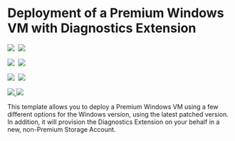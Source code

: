 # Deployment of a Premium Windows VM with Diagnostics Extension

<IMG SRC="https://azbotstorage.blob.core.windows.net/badges/201-vm-diagnostics-extension-windows/PublicLastTestDate.svg" />&nbsp;
<IMG SRC="https://azbotstorage.blob.core.windows.net/badges/201-vm-diagnostics-extension-windows/PublicDeployment.svg" />&nbsp;

<IMG SRC="https://azbotstorage.blob.core.windows.net/badges/201-vm-diagnostics-extension-windows/FairfaxLastTestDate.svg" />&nbsp;
<IMG SRC="https://azbotstorage.blob.core.windows.net/badges/201-vm-diagnostics-extension-windows/FairfaxDeployment.svg" />&nbsp;

<IMG SRC="https://azbotstorage.blob.core.windows.net/badges/201-vm-diagnostics-extension-windows/BestPracticeResult.svg" />&nbsp;
<IMG SRC="https://azbotstorage.blob.core.windows.net/badges/201-vm-diagnostics-extension-windows/CredScanResult.svg" />&nbsp;

<a href="https://portal.azure.com/#create/Microsoft.Template/uri/https%3A%2F%2Fraw.githubusercontent.com%2FAzure%2Fazure-quickstart-templates%2Fmaster%2F201-vm-diagnostics-extension-windows%2Fazuredeploy.json" target="_blank">
    <img src="http://azuredeploy.net/deploybutton.png"/>
</a>
<a href="http://armviz.io/#/?load=https%3A%2F%2Fraw.githubusercontent.com%2FAzure%2Fazure-quickstart-templates%2Fmaster%2F201-vm-diagnostics-extension-windows%2Fazuredeploy.json" target="_blank">
    <img src="http://armviz.io/visualizebutton.png"/>
</a>

This template allows you to deploy a Premium Windows VM using a few different options for the Windows version, using the latest patched version. In addition, it will provision the Diagnostics Extension on your behalf in a new, non-Premium Storage Account.
